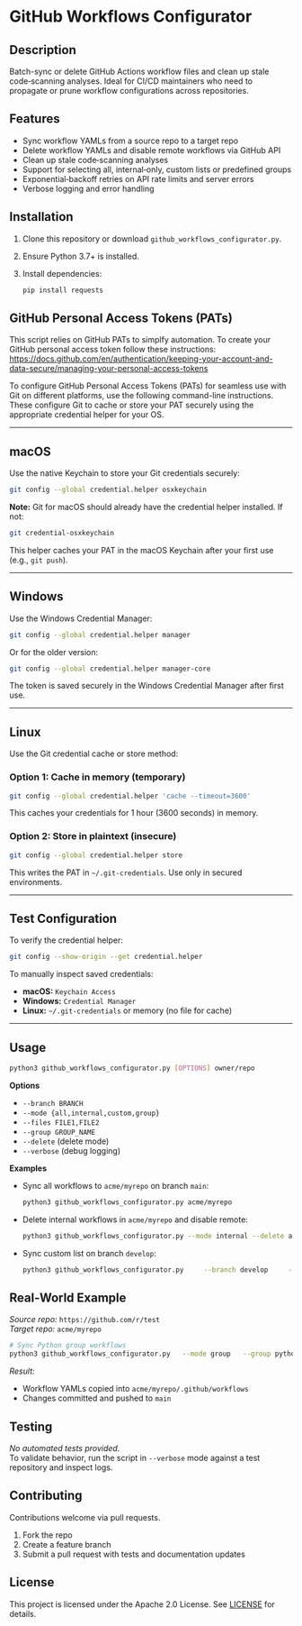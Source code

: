 # GitHub Workflows Configurator

## Description  
Batch-sync or delete GitHub Actions workflow files and clean up stale code‑scanning analyses. Ideal for CI/CD maintainers who need to propagate or prune workflow configurations across repositories.

## Features  
- Sync workflow YAMLs from a source repo to a target repo  
- Delete workflow YAMLs and disable remote workflows via GitHub API  
- Clean up stale code‑scanning analyses  
- Support for selecting all, internal‑only, custom lists or predefined groups  
- Exponential‑backoff retries on API rate limits and server errors  
- Verbose logging and error handling  

## Installation  

1. Clone this repository or download `github_workflows_configurator.py`.  
2. Ensure Python 3.7+ is installed.  
3. Install dependencies:

   ```bash
   pip install requests
   ```

## GitHub Personal Access Tokens (PATs)

This script relies on GitHub PATs to simplfy automation. To create your GitHub personal access token follow these instructions: https://docs.github.com/en/authentication/keeping-your-account-and-data-secure/managing-your-personal-access-tokens

To configure GitHub Personal Access Tokens (PATs) for seamless use with Git on different platforms, use the following command-line instructions. These configure Git to cache or store your PAT securely using the appropriate credential helper for your OS.

---

## macOS

Use the native Keychain to store your Git credentials securely:

```sh
git config --global credential.helper osxkeychain
```

**Note:** Git for macOS should already have the credential helper installed. If not:

```sh
git credential-osxkeychain
```

This helper caches your PAT in the macOS Keychain after your first use (e.g., `git push`).

---

## Windows

Use the Windows Credential Manager:

```sh
git config --global credential.helper manager
```

Or for the older version:

```sh
git config --global credential.helper manager-core
```

The token is saved securely in the Windows Credential Manager after first use.

---

## Linux

Use the Git credential cache or store method:

### Option 1: Cache in memory (temporary)

```sh
git config --global credential.helper 'cache --timeout=3600'
```

This caches your credentials for 1 hour (3600 seconds) in memory.

### Option 2: Store in plaintext (insecure)

```sh
git config --global credential.helper store
```

This writes the PAT in `~/.git-credentials`. Use only in secured environments.

---

## Test Configuration

To verify the credential helper:

```sh
git config --show-origin --get credential.helper
```

To manually inspect saved credentials:

* **macOS:** `Keychain Access`
* **Windows:** `Credential Manager`
* **Linux:** `~/.git-credentials` or memory (no file for cache)

---

## Usage  

```bash
python3 github_workflows_configurator.py [OPTIONS] owner/repo
```

**Options**  
- `--branch BRANCH`  
- `--mode {all,internal,custom,group}`  
- `--files FILE1,FILE2`  
- `--group GROUP_NAME`  
- `--delete` (delete mode)  
- `--verbose` (debug logging)  

**Examples**

- Sync all workflows to `acme/myrepo` on branch `main`:

  ```bash
  python3 github_workflows_configurator.py acme/myrepo
  ```

- Delete internal workflows in `acme/myrepo` and disable remote:

  ```bash
  python3 github_workflows_configurator.py --mode internal --delete acme/myrepo
  ```

- Sync custom list on branch `develop`:

  ```bash
  python3 github_workflows_configurator.py     --branch develop     --mode custom     --files bandit.yml,scorecard.yml     acme/myrepo
  ```

## Real‑World Example  

_Source repo:_ `https://github.com/r/test`  
_Target repo:_ `acme/myrepo`  

```bash
# Sync Python group workflows
python3 github_workflows_configurator.py   --mode group   --group python   acme/myrepo
```

_Result:_  
- Workflow YAMLs copied into `acme/myrepo/.github/workflows`  
- Changes committed and pushed to `main`  

## Testing  

_No automated tests provided._  
To validate behavior, run the script in `--verbose` mode against a test repository and inspect logs.

## Contributing  

Contributions welcome via pull requests.  
1. Fork the repo  
2. Create a feature branch  
3. Submit a pull request with tests and documentation updates  

## License  

This project is licensed under the Apache 2.0 License. See [LICENSE](LICENSE) for details.  

